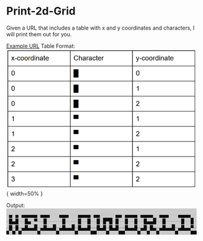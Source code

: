 # Print-2d-Grid
Given a URL that includes a table with x and y coordinates and characters, I will print them out for you.

[Example URL](https://docs.google.com/document/d/e/2PACX-1vQGUck9HIFCyezsrBSnmENk5ieJuYwpt7YHYEzeNJkIb9OSDdx-ov2nRNReKQyey-cwJOoEKUhLmN9z/pub)
Table Format:
![table](./lib/table.png){ width=50% }

Output: 
![output](./lib/output.png)
